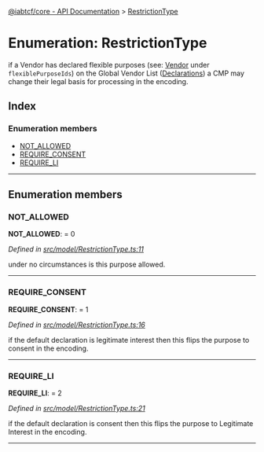 [@iabtcf/core - API Documentation](../README.md) > [RestrictionType](../enums/_iabtcf_core___api_documentation.restrictiontype.md)

# Enumeration: RestrictionType

if a Vendor has declared flexible purposes (see: [Vendor](../interfaces/_iabtcf_core___api_documentation.vendor.md) under `flexiblePurposeIds`) on the Global Vendor List ([Declarations](../interfaces/_iabtcf_core___api_documentation.declarations.md)) a CMP may change their legal basis for processing in the encoding.

## Index

### Enumeration members

* [NOT_ALLOWED](_iabtcf_core___api_documentation.restrictiontype.md#not_allowed)
* [REQUIRE_CONSENT](_iabtcf_core___api_documentation.restrictiontype.md#require_consent)
* [REQUIRE_LI](_iabtcf_core___api_documentation.restrictiontype.md#require_li)

---

## Enumeration members

<a id="not_allowed"></a>

###  NOT_ALLOWED

**NOT_ALLOWED**:  = 0

*Defined in [src/model/RestrictionType.ts:11](https://github.com/chrispaterson/iabtcf/blob/883c677/modules/core/src/model/RestrictionType.ts#L11)*

under no circumstances is this purpose allowed.

___
<a id="require_consent"></a>

###  REQUIRE_CONSENT

**REQUIRE_CONSENT**:  = 1

*Defined in [src/model/RestrictionType.ts:16](https://github.com/chrispaterson/iabtcf/blob/883c677/modules/core/src/model/RestrictionType.ts#L16)*

if the default declaration is legitimate interest then this flips the purpose to consent in the encoding.

___
<a id="require_li"></a>

###  REQUIRE_LI

**REQUIRE_LI**:  = 2

*Defined in [src/model/RestrictionType.ts:21](https://github.com/chrispaterson/iabtcf/blob/883c677/modules/core/src/model/RestrictionType.ts#L21)*

if the default declaration is consent then this flips the purpose to Legitimate Interest in the encoding.

___

